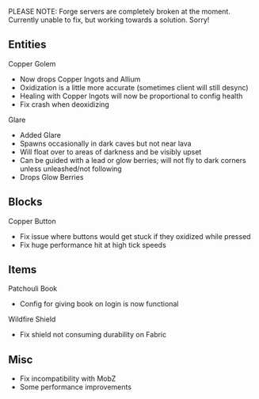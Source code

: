 PLEASE NOTE: Forge servers are completely broken at the moment. Currently unable to fix, but working towards a solution. Sorry!

Entities
---

Copper Golem
- Now drops Copper Ingots and Allium
- Oxidization is a little more accurate (sometimes client will still desync)
- Healing with Copper Ingots will now be proportional to config health
- Fix crash when deoxidizing

Glare
- Added Glare
- Spawns occasionally in dark caves but not near lava
- Will float over to areas of darkness and be visibly upset
- Can be guided with a lead or glow berries; will not fly to dark corners unless unleashed/not following
- Drops Glow Berries

Blocks
---
Copper Button
- Fix issue where buttons would get stuck if they oxidized while pressed
- Fix huge performance hit at high tick speeds

Items
---
Patchouli Book
- Config for giving book on login is now functional

Wildfire Shield
- Fix shield not consuming durability on Fabric

Misc
---
- Fix incompatibility with MobZ
- Some performance improvements